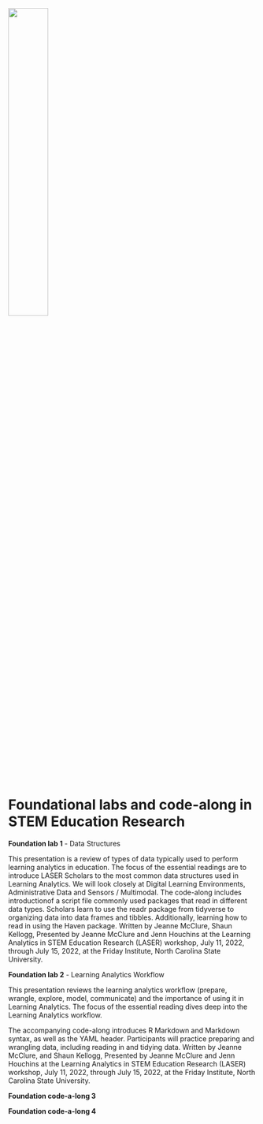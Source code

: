 <img src="data/FLA_Primary.png" width="40%"/>


# Foundational labs and code-along in STEM Education Research


**Foundation lab 1** - Data Structures

This presentation is a review of types of data typically used to perform learning analytics in education. The focus of the essential readings are to introduce LASER Scholars to the most common data structures used in Learning Analytics. We will look closely at Digital Learning Environments, Administrative Data and Sensors / Multimodal. 
The code-along includes introductionof a script file commonly used packages that read in different data types. Scholars learn to use the readr package from tidyverse to organizing data into data frames and tibbles. Additionally, learning how to read in using the Haven package.  Written by Jeanne McClure, Shaun Kellogg, Presented by Jeanne McClure and Jenn Houchins at the Learning Analytics in STEM Education Research (LASER) workshop, July 11, 2022, through July 15, 2022, at the Friday Institute, North Carolina State University.



**Foundation lab 2** - Learning Analytics Workflow

This presentation reviews the learning analytics workflow (prepare, wrangle, explore, model, communicate) and the importance of using it in Learning Analytics. The focus of the essential reading dives deep into the Learning Analytics workflow.

The accompanying code-along introduces R Markdown and Markdown syntax, as well as the YAML header. Participants will practice preparing and wrangling data, including reading in and tidying data. Written by Jeanne McClure, and Shaun Kellogg, Presented by Jeanne McClure and Jenn Houchins at the Learning Analytics in STEM Education Research (LASER) workshop, July 11, 2022, through July 15, 2022, at the Friday Institute, North Carolina State University.

**Foundation code-a-long 3**

**Foundation code-a-long 4**
